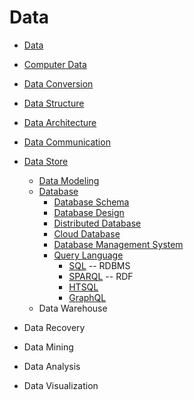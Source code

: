 # Data


- [Data](./data.md)


- [Computer Data](./computer-data.md) 
- [Data Conversion](./data-conversion.md)
- [Data Structure](./Data-Structure/)
- [Data Architecture](./data-architecture.md)
- [Data Communication](./data-communication.md)
- [Data Store](./data-store.md)
  - [Data Modeling](./data-modeling.md)
  - [Database](./database.md)
    - [Database Schema](./database-schema.md)
    - [Database Design](./database-design.md)
    - [Distributed Database](./distributed-database.md)
    - [Cloud Database](./cloud-database.md)
    - [Database Management System](./DBMS/)
    - [Query Language](./Query-Language/)
      - [SQL](./Query-Language/SQL/) -- RDBMS
      - [SPARQL](./Query-Language/spargl.md) -- RDF
      - [HTSQL](./Query-Language/htsql.md)
      - [GraphQL](./Query-Language/graphql.md)
  - Data Warehouse
- Data Recovery
- Data Mining
- Data Analysis
- Data Visualization

